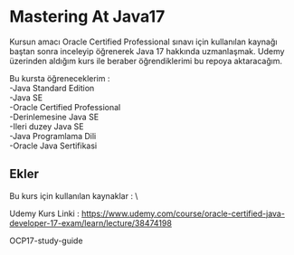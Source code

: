 # Mastering At Java17
 Kursun amacı Oracle Certified Professional sınavı için kullanılan kaynağı baştan sonra inceleyip öğrenerek Java 17 hakkında uzmanlaşmak. Udemy üzerinden aldığım kurs ile beraber öğrendiklerimi bu repoya aktaracağım.

Bu kursta öğreneceklerim : \
-Java Standard Edition \
-Java SE \
-Oracle Certified Professional \
-Derinlemesine Java SE\
-Ileri duzey Java SE\
-Java Programlama Dili\
-Oracle Java Sertifikasi



## Ekler
Bu kurs için kullanılan kaynaklar : \

Udemy Kurs Linki : https://www.udemy.com/course/oracle-certified-java-developer-17-exam/learn/lecture/38474198

OCP17-study-guide 
  
